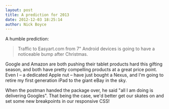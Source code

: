 ```yaml
---
layout: post
title: A prediction for 2013
date: 2012-12-03 18:25:14
author: Nick Boyce
---
```

A humble prediction:

> Traffic to Easyart.com from 7" Android devices is going to have a noticeable bump after Christmas.
  
Google and Amazon are both pushing their tablet products hard this gifting season, and both have pretty compelling products at a great price point. Even I – a dedicated Apple nut – have just bought a Nexus, and I'm going to retire my first generation iPad to the giant eBay in the sky. 

When the postman handed the package over, he said "all I am doing is delivering Googles". That being the case, we'd better get our skates on and set some new breakpoints in our responsive CSS!